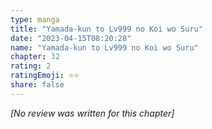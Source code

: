 ```yaml
---
type: manga
title: "Yamada-kun to Lv999 no Koi wo Suru"
date: "2023-04-15T08:20:28"
name: "Yamada-kun to Lv999 no Koi wo Suru"
chapter: 32
rating: 2
ratingEmoji: ⭐️⭐️
share: false
---
```


*[No review was written for this chapter]*
